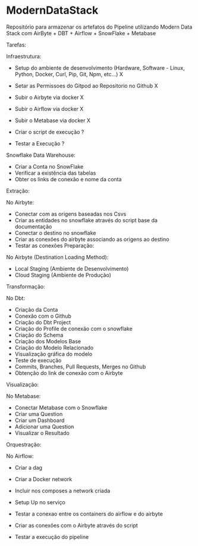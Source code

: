 # ModernDataStack

Repositório para armazenar os artefatos do Pipeline utilizando Modern Data Stack com AirByte + DBT + Airflow + SnowFlake + Metabase

Tarefas:

Infraestrutura:

- Setup do ambiente de desenvolvimento (Hardware, Software - Linux, Python, Docker, Curl, Pip, Git, Npm, etc...) X

- Setar as Permissoes do Gitpod ao Repositorio no Github X

- Subir o Airbyte via docker X

- Subir o Airflow via docker X

- Subir o Metabase via docker X

- Criar o script de execução ?

- Testar a Execução ? 

Snowflake Data Warehouse:

- Criar a Conta no SnowFlake 
- Verificar a existência das tabelas 
- Obter os links de conexão e nome da conta 


Extração:

No Airbyte:

- Conectar com as origens baseadas nos Csvs 
- Criar as entidades no snowflake através do script base da documentação 
- Conectar o destino no snowflake 
- Criar as conexões do airbyte associando as origens ao destino 
- Testar as conexões 
Preparação:

No Airbyte (Destination Loading Method):

- Local Staging (Ambiente de Desenvolvimento) 
- Cloud Staging (Ambiente de Produção) 


Transformação:

No Dbt:

- Criação da Conta 
- Conexão com o Github 
- Criação do Dbt Project 
- Criação do Profile de conexão com o snowflake 
- Criação do Schema 
- Criação dos Modelos Base 
- Criação do Modelo Relacionado 
- Visualização gráfica do modelo 
- Teste de execução 
- Commits, Branches, Pull Requests, Merges no Github 
- Obtenção do link de conexão com o Airbyte 


Visualização:

No Metabase:

- Conectar Metabase com o Snowflake
- Criar uma Question
- Criar um Dashboard
- Adicionar uma Question
- Visualizar o Resultado


Orquestração:

No Airflow:

- Criar a dag

- Criar a Docker network

- Incluir nos composes a network criada

- Setup Up no serviço

- Testar a conexao entre os containers do airflow e do airbyte

- Criar as conexões com o Airbyte através do script

- Testar a execução do pipeline